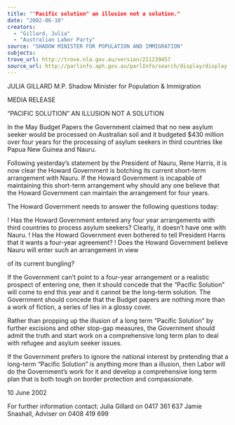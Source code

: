 ```yaml
---
title: ""Pacific solution" an illusion not a solution."
date: "2002-06-10"
creators:
  - "Gillard, Julia"
  - "Australian Labor Party"
source: "SHADOW MINISTER FOR POPULATION AND IMMIGRATION"
subjects:
trove_url: http://trove.nla.gov.au/version/211239457
source_url: http://parlinfo.aph.gov.au/parlInfo/search/display/display.w3p;query=Id%3A%22media/pressrel/6LQ66%22
---
```


 JULIA GILLARD M.P. Shadow Minister for Population & Immigration

 MEDIA RELEASE

 “PACIFIC SOLUTION” AN ILLUSION NOT A SOLUTION

 In  the  May  Budget  Papers  the  Government  claimed  that  no  new  asylum  seeker  would  be processed on Australian soil and it budgeted $430 million over four years for the processing of asylum seekers in third countries like Papua New Guinea and Nauru.

 Following yesterday’s  statement  by the President  of  Nauru,  Rene Harris,  it  is  now  clear the Howard  Government  is  botching  its  current  short-term  arrangement  with  Nauru.   If  the Howard Government is incapable of maintaining this short-term arrangement why should any one believe that the Howard Government can maintain the arrangement for four years.

 The Howard Government needs to answer the following questions today:

  ! Has the Howard Government entered any four year arrangements with third countries to process asylum seekers?  Clearly, it doesn’t have one with Nauru. ! Has  the  Howard  Government  even  bothered  to  tell  President  Harris  that  it  wants  a four-year agreement? ! Does the Howard Government believe Nauru will enter such an arrangement in view

  of its current bungling?

  If  the  Government  can’t  point  to  a  four-year arrangement  or  a  realistic  prospect  of  entering one, then it should concede that the “Pacific Solution” will come to end this year and it cannot be  the  long-term  solution.   The  Government  should  concede  that  the  Budget  papers  are nothing more than a work of fiction, a series of lies in a glossy cover.

  Rather  than  propping  up  the  illusion  of  a  long  term  “Pacific  Solution”  by  further  excisions and  other  stop-gap  measures,  the  Government  should  admit  the  truth  and  start  work  on  a comprehensive long term plan to deal with refugee and asylum seeker issues.

  If  the  Government  prefers  to  ignore  the  national  interest  by  pretending  that  a  long-term “Pacific  Solution”  is  anything  more  than  a  illusion,  then  Labor  will  do  the  Government’s work  for  it  and  develop  a  comprehensive  long  term  plan  that  is  both  tough  on  border protection and compassionate.

  10 June 2002

  For further information contact: Julia Gillard on 0417 361 637 Jamie Snashall, Adviser on 0408 419 699

